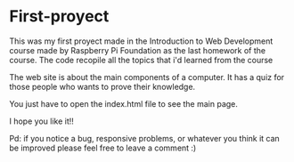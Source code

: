 # First-proyect
This was my first proyect made in the Introduction to Web Development course made by Raspberry Pi Foundation as the last homework of the course. The code recopile all the topics that i'd learned from the course

The web site is about the main components of a computer. It has a quiz for those people who wants to prove their knowledge.

You just have to open the index.html file to see the main page.

I hope you like it!!

Pd: if you notice a bug, responsive problems, or whatever you think it can be improved please feel free to leave a comment :)
